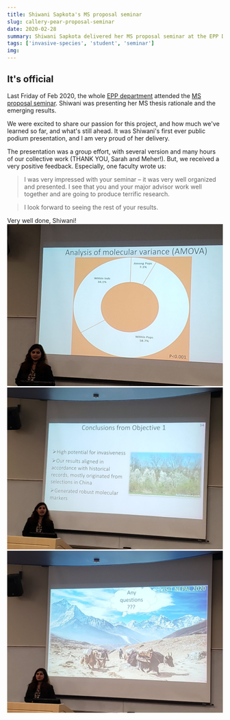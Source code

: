 ```yaml
---
title: Shiwani Sapkota's MS proposal seminar
slug: callery-pear-proposal-seminar
date: 2020-02-28
summary: Shiwani Sapkota delivered her MS proposal seminar at the EPP Department.
tags: ['invasive-species', 'student', 'seminar']
img:
---
```


## It's official
Last Friday of Feb 2020, the whole [EPP department](https://epp.tennessee.edu) attended the [MS proposal seminar](https://liveutk-my.sharepoint.com/:v:/g/personal/epp1_utk_edu/EcsQ_9FLH4RKnCET6E72lnYB5HcN5vdsT0VY_q1dXOx6jQ?e=4%3avDU5Ng&at=9). Shiwani was presenting her MS thesis rationale and the emerging results.

We were excited to share our passion for this project, and how much we've learned so far, and what's still ahead. It was Shiwani's first ever public podium presentation, and I am very proud of her delivery.

The presentation was a group effort, with several version and many hours of our collective work (THANK YOU, Sarah and Meher!). But, we received a very positive feedback. Especially, one faculty wrote us:

> I was very impressed with your seminar – it was very well organized and presented. I see that you and your major advisor work well together and are going to produce terrific research.

> I look forward to seeing the rest of your results.

Very well done, Shiwani!
![diversity-partitioning](./amova.jpg)
![conclusions](./obj1.jpg)
![last-slide](./nepal.jpg)